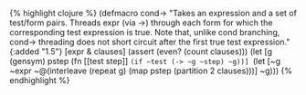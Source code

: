 {% highlight clojure %}
(defmacro cond->
  "Takes an expression and a set of test/form pairs. Threads expr (via ->)
  through each form for which the corresponding test
  expression is true. Note that, unlike cond branching, cond-> threading does
  not short circuit after the first true test expression."
  {:added "1.5"}
  [expr & clauses]
  (assert (even? (count clauses)))
  (let [g (gensym)
        pstep (fn [[test step]] `(if ~test (-> ~g ~step) ~g))]
    `(let [~g ~expr
           ~@(interleave (repeat g) (map pstep (partition 2 clauses)))]
       ~g)))
{% endhighlight %}
